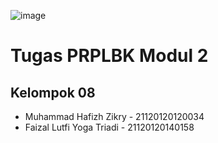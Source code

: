 ![image](https://github.com/hafizhzikry24/prplbk_kel08/assets/81897441/07d7f3b1-d63e-4efd-896c-1c32b72d2b54)




# Tugas PRPLBK Modul 2
## Kelompok 08
- Muhammad Hafizh Zikry - 21120120120034
- Faizal Lutfi Yoga Triadi - 21120120140158
